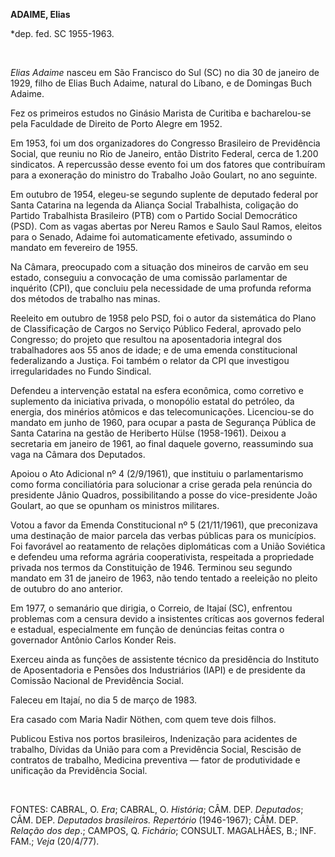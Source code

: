 **ADAIME, Elias**

\*dep. fed. SC 1955-1963.

 

*Elias Adaime* nasceu em São Francisco do Sul (SC) no dia 30 de janeiro
de 1929, filho de Elias Buch Adaime, natural do Líbano, e de Domingas
Buch Adaime.

Fez os primeiros estudos no Ginásio Marista de Curitiba e bacharelou-se
pela Faculdade de Direito de Porto Alegre em 1952.

Em 1953, foi um dos organizadores do Congresso Brasileiro de Previdência
Social, que reuniu no Rio de Janeiro, então Distrito Federal, cerca de
1.200 sindicatos. A repercussão desse evento foi um dos fatores que
contribuíram para a exoneração do ministro do Trabalho João Goulart, no
ano seguinte.

Em outubro de 1954, elegeu-se segundo suplente de deputado federal por
Santa Catarina na legenda da Aliança Social Trabalhista, coligação do
Partido Trabalhista Brasileiro (PTB) com o Partido Social Democrático
(PSD). Com as vagas abertas por Nereu Ramos e Saulo Saul Ramos, eleitos
para o Senado, Adaime foi automaticamente efetivado, assumindo o mandato
em fevereiro de 1955.

Na Câmara, preocupado com a situação dos mineiros de carvão em seu
estado, conseguiu a convocação de uma comissão parlamentar de inquérito
(CPI), que concluiu pela necessidade de uma profunda reforma dos métodos
de trabalho nas minas.

Reeleito em outubro de 1958 pelo PSD, foi o autor da sistemática do
Plano de Classificação de Cargos no Serviço Público Federal, aprovado
pelo Congresso; do projeto que resultou na aposentadoria integral dos
trabalhadores aos 55 anos de idade; e de uma emenda constitucional
federalizando a Justiça. Foi também o relator da CPI que investigou
irregularidades no Fundo Sindical.

Defendeu a intervenção estatal na esfera econômica, como corretivo e
suplemento da iniciativa privada, o monopólio estatal do petróleo, da
energia, dos minérios atômicos e das telecomunicações. Licenciou-se do
mandato em junho de 1960, para ocupar a pasta de Segurança Pública de
Santa Catarina na gestão de Heriberto Hülse (1958-1961). Deixou a
secretaria em janeiro de 1961, ao final daquele governo, reassumindo sua
vaga na Câmara dos Deputados.

Apoiou o Ato Adicional nº 4 (2/9/1961), que instituiu o parlamentarismo
como forma conciliatória para solucionar a crise gerada pela renúncia do
presidente Jânio Quadros, possibilitando a posse do vice-presidente João
Goulart, ao que se opunham os ministros militares.

Votou a favor da Emenda Constitucional nº 5 (21/11/1961), que
preconizava uma destinação de maior parcela das verbas públicas para os
municípios. Foi favorável ao reatamento de relações diplomáticas com a
União Soviética e defendeu uma reforma agrária cooperativista,
respeitada a propriedade privada nos termos da Constituição de 1946.
Terminou seu segundo mandato em 31 de janeiro de 1963, não tendo tentado
a reeleição no pleito de outubro do ano anterior.

Em 1977, o semanário que dirigia, o Correio, de Itajaí (SC), enfrentou
problemas com a censura devido a insistentes críticas aos governos
federal e estadual, especialmente em função de denúncias feitas contra o
governador Antônio Carlos Konder Reis.

Exerceu ainda as funções de assistente técnico da presidência do
Instituto de Aposentadoria e Pensões dos Industriários (IAPI) e de
presidente da Comissão Nacional de Previdência Social.

Faleceu em Itajaí, no dia 5 de março de 1983.

Era casado com Maria Nadir Nöthen, com quem teve dois filhos.

Publicou Estiva nos portos brasileiros, Indenização para acidentes de
trabalho, Dívidas da União para com a Previdência Social, Rescisão de
contratos de trabalho, Medicina preventiva — fator de produtividade e
unificação da Previdência Social.

 

FONTES: CABRAL, O. *Era*; CABRAL, O. *História*; CÂM. DEP. *Deputados*;
CÂM. DEP. *Deputados brasileiros. Repertório* (1946-1967); CÂM. DEP.
*Relação dos dep*.; CAMPOS, Q. *Fichário*; CONSULT. MAGALHÃES, B.; INF.
FAM.; *Veja* (20/4/77).

 
